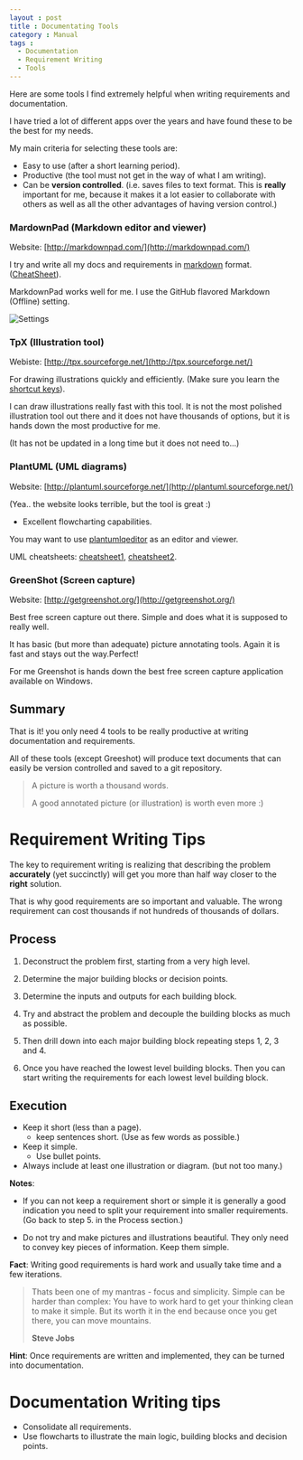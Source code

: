 ```yaml
---
layout : post
title : Documentating Tools
category : Manual
tags :
  - Documentation
  - Requirement Writing
  - Tools
---
```


Here are some tools I find extremely helpful when writing requirements and documentation.

I have tried a lot of different apps over the years and have found these to be the best for my needs.

My main criteria for selecting these tools are:
- Easy to use (after a short learning period).
- Productive (the tool must not get in the way of what I am writing).
- Can be **version controlled**. (i.e. saves files to text format. This is **really** important for me, because it makes it a lot easier to collaborate with others as well as all the other advantages of having version control.)

### MardownPad (Markdown editor and viewer)

Website: [http://markdownpad.com/](http://markdownpad.com/)

I try and write all my docs and requirements in [markdown](http://daringfireball.net/projects/markdown/syntax) format. ([CheatSheet](https://github.com/adam-p/markdown-here/wiki/Markdown-Cheatsheet)).

MarkdownPad works well for me. I use the GitHub flavored Markdown (Offline) setting.

![Settings]({{site.url}}/img/DocumentingTools/markdownPadSettings.png)

### TpX (Illustration tool)

Webiste: [http://tpx.sourceforge.net/](http://tpx.sourceforge.net/)

For drawing illustrations quickly and efficiently. (Make sure you learn the [shortcut keys](http://tpx.sourceforge.net/tpx_using_mouse_for_editing.htm)).

I can draw illustrations really fast with this tool. It is not the most polished illustration tool out there and it does not have thousands of options, but it is hands down the most productive for me.

(It has not be updated in a long time but it does not need to...)

### PlantUML (UML diagrams)

Website: [http://plantuml.sourceforge.net/](http://plantuml.sourceforge.net/)

(Yea.. the website looks terrible, but the tool is great :)

- Excellent flowcharting capabilities.

You may want to use [plantumlqeditor](http://sourceforge.net/projects/plantumlqeditor/) as an editor and viewer.

UML cheatsheets: [cheatsheet1](http://loufranco.com/wp-content/uploads/2012/11/cheatsheet.pdf), [cheatsheet2](http://www.digilife.be/quickreferences/QRC/UML%20Reference%20Card.pdf).

### GreenShot (Screen capture)

Website: [http://getgreenshot.org/](http://getgreenshot.org/)

Best free screen capture out there. Simple and does what it is supposed to really well.

It has basic (but more than adequate) picture annotating tools. 
Again it is fast and stays out the way.Perfect!

For me Greenshot is hands down the best free screen capture application available on Windows.

## Summary

That is it! you only need 4 tools to be really productive at writing documentation and requirements.

All of these tools (except Greeshot) will produce text documents that can easily be version controlled and saved to a git repository.

> A picture is worth a thousand words.
> 
> A good annotated picture (or illustration) is worth even more :)

# Requirement Writing Tips

The key to requirement writing is realizing that describing the problem **accurately** (yet succinctly) will get you more than half way closer to the **right** solution.

That is why good requirements are so important and valuable. The wrong requirement can cost thousands if not hundreds of thousands of dollars. 

## Process

1. Deconstruct the problem first, starting from a very high level.
2. Determine the major building blocks or decision points.
3. Determine the inputs and outputs for each building block.
4. Try and abstract the problem and decouple the building blocks as much as possible.
5. Then drill down into each major building block repeating steps 1, 2, 3 and 4.

6. Once you have reached the lowest level building blocks. Then you can start writing the requirements for each lowest level building block.

## Execution

- Keep it short (less than a page).
	- keep sentences short. (Use as few words as possible.)
- Keep it simple.
	- Use bullet points.
- Always include at least one illustration or diagram. (but not too many.)

**Notes**:

- If you can not keep a requirement short or simple it is generally a good indication you need to split your requirement into smaller requirements. (Go back to step 5. in the Process section.)

- Do not try and make pictures and illustrations beautiful. They only need to convey key pieces of information. Keep them simple.

**Fact**: Writing good requirements is hard work and usually take time and a few iterations.

> Thats been one of my mantras - focus and simplicity. Simple can be harder than complex: You have to work hard to get your thinking clean to make it simple. But its worth it in the end because once you get there, you can move mountains.
>
> **Steve Jobs**


**Hint**: Once requirements are written and implemented, they can be turned into documentation.

# Documentation Writing tips

- Consolidate all requirements.
- Use flowcharts to illustrate the main logic, building blocks and decision points.